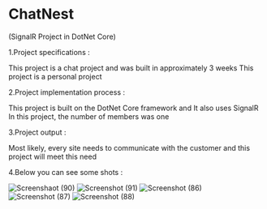 # ChatNest
(SignalR Project in DotNet Core)

1.Project specifications :

This project is a chat project and was built 
in approximately 3 weeks
This project is a personal project


2.Project implementation process :

This project is built on the DotNet Core 
framework and It also uses SignalR
In this project, the number of members 
was one


3.Project output :

Most likely, every site needs to 
communicate with the 
customer and this project will 
meet this need

4.Below you can see some shots :



![Screenshaot (90)](https://user-images.githubusercontent.com/63494589/163427443-4ceda8ee-248c-4e3d-82eb-faeafde021c6.png)
![Screenshot (91)](https://user-images.githubusercontent.com/63494589/163427550-00b9e5f4-4881-4dec-ab35-b33f348fee11.png)
![Screenshot (86)](https://user-images.githubusercontent.com/63494589/163427458-1d7d99b1-1ee2-42cd-9a49-24d9fec29b73.png)
![Screenshot (87)](https://user-images.githubusercontent.com/63494589/163427475-26d333f3-4447-4b7b-8f79-695c0e8c33e8.png)
![Screenshot (88)](https://user-images.githubusercontent.com/63494589/163427508-afee54f3-b67b-4928-a26e-cbefa420293a.png)
